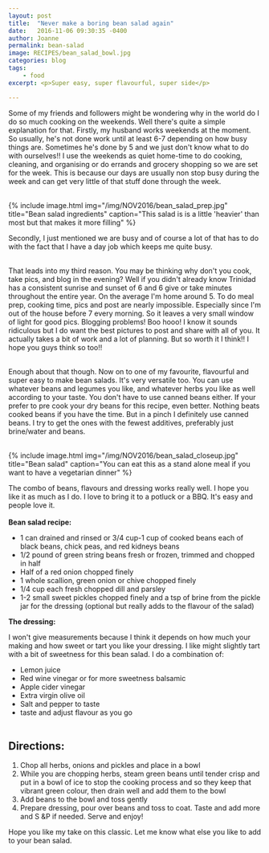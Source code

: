 ```yaml
---
layout: post
title:  "Never make a boring bean salad again"
date:   2016-11-06 09:30:35 -0400
author: Joanne
permalink: bean-salad
image: RECIPES/bean_salad_bowl.jpg
categories: blog
tags:
    - food
excerpt: <p>Super easy, super flavourful, super side</p>

---
```


Some of my friends and followers might be wondering why in the world do I do so much cooking on the weekends. Well there's quite a simple explanation for that.  Firstly, my husband works weekends at the moment. So usually, he's not done work until at least 6-7 depending on how busy things are.   Sometimes he's done by 5 and we just don't know what to do with ourselves!! I use the weekends as quiet home-time to do cooking, cleaning, and organising or do errands and grocery shopping so we are set for the week. This is because our days are usually non stop busy during the week and can get very little of that stuff done through the week.
<br><br>

{% include image.html
            img="/img/NOV2016/bean_salad_prep.jpg"
            title="Bean salad ingredients"
            caption="This salad is is a little 'heavier' than most but that makes it more filling" %}

Secondly, I just mentioned we are busy and of course a lot of that has to do with the fact that I have a day job which keeps me quite busy.  
<br>

That leads into my third reason.  You may be thinking why don't you cook, take pics, and blog in the evening? Well if you didn't already know Trinidad has a consistent sunrise and sunset of 6 and 6 give or take minutes throughout the entire year.  On the average I'm home around 5.  To do meal prep, cooking time, pics and post are nearly impossible. Especially since I'm out of the house before 7 every morning. So it leaves a very small window of light for good pics.  Blogging problems! Boo hooo! I know it sounds ridiculous but I do want the best pictures to post and share with all of you.  It actually takes a bit of work and a lot of planning.  But so worth it I think!! I hope you guys think so too!!
<br><br>

Enough about that though. Now on to one of my favourite, flavourful and super easy to make bean salads. It's very versatile too.  You can use whatever beans and legumes you like, and whatever herbs you like as well according to your taste. You don't have to use canned beans either. If your prefer to pre cook your dry beans for this recipe, even better.  Nothing beats cooked beans if you have the time. But in a pinch I definitely use canned beans.  I try to get the ones with the fewest additives, preferably just brine/water and beans.
<br><br>

{% include image.html
            img="/img/NOV2016/bean_salad_closeup.jpg"
            title="Bean salad"
            caption="You can eat this as a stand alone meal if you want to have a vegetarian dinner" %}

The combo of beans, flavours and dressing works really well. I hope you like it as much as I do.  I love to bring it to a potluck or a BBQ. It's easy and people love it.  
<br>
**Bean salad recipe:**

* 1 can drained and rinsed or 3/4 cup-1 cup of cooked beans each of black beans, chick peas, and red kidneys beans
* 1/2 pound of green string beans fresh or frozen, trimmed and chopped in half
* Half of a red onion chopped finely
* 1 whole scallion, green onion or chive chopped finely
* 1/4 cup each fresh chopped dill and parsley
* 1-2 small sweet pickles chopped finely and a tsp of brine from the pickle jar for the dressing (optional but really adds to the flavour of the salad)

**The dressing:**

I won't give measurements because I think it depends on how much your making and how sweet or tart you like your dressing.  I like might slightly tart with a bit of sweetness for this bean salad.
I do a combination of:

* Lemon juice
* Red wine vinegar or for more sweetness balsamic
* Apple cider vinegar
* Extra virgin olive oil
* Salt and pepper to taste
* taste and adjust flavour as you go
<br><br>

## Directions:

1. Chop all herbs, onions and pickles and place in a bowl
2. While you are chopping herbs, steam green beans until tender crisp and put in a bowl of ice to stop the cooking process and so they keep that vibrant green colour, then drain well and add them to the bowl
3. Add beans to the bowl and toss gently
4. Prepare dressing, pour over beans and toss to coat.  Taste and add more and S &P if needed.  Serve and enjoy!

Hope you like my take on this classic.  Let me know what else you like to add to your bean salad.  
